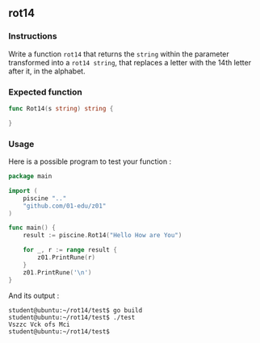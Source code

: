 ## rot14

### Instructions

Write a function `rot14` that returns the `string` within the parameter transformed into a `rot14 string`, that replaces a letter with the 14th letter after it, in the alphabet.

### Expected function

```go
func Rot14(s string) string {

}
```

### Usage

Here is a possible program to test your function :

```go
package main

import (
	piscine ".."
	"github.com/01-edu/z01"
)

func main() {
	result := piscine.Rot14("Hello How are You")

	for _, r := range result {
		z01.PrintRune(r)
	}
	z01.PrintRune('\n')
}
```

And its output :

```console
student@ubuntu:~/rot14/test$ go build
student@ubuntu:~/rot14/test$ ./test
Vszzc Vck ofs Mci
student@ubuntu:~/rot14/test$
```
